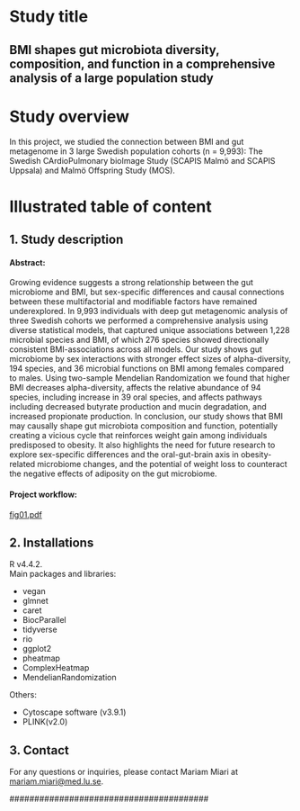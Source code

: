 # Study title 
## BMI shapes gut microbiota diversity, composition, and function in a comprehensive analysis of a large population study

# Study overview
In this project, we studied the connection between BMI and gut metagenome in 3 large Swedish population cohorts (n = 9,993): The Swedish CArdioPulmonary bioImage 
Study (SCAPIS Malmö and SCAPIS Uppsala) and Malmö Offspring Study (MOS).

# Illustrated table of content
## 1. Study description
#### Abstract:
Growing evidence suggests a strong relationship between the gut microbiome and BMI, but sex-specific differences and causal connections between these multifactorial and modifiable factors have remained underexplored. 
In 9,993 individuals with deep gut metagenomic analysis of three Swedish cohorts we performed a comprehensive analysis using diverse statistical models, that captured unique associations between 1,228 microbial species and BMI, of which 276 species showed directionally consistent BMI-associations across all models.  Our study shows gut microbiome by sex interactions with stronger effect sizes of alpha-diversity, 194 species, and 36 microbial functions on BMI among females compared to males. Using two-sample Mendelian Randomization we found that higher BMI decreases alpha-diversity, affects the relative abundance of 94 species, including increase in 39 oral species, and affects pathways including decreased butyrate production and mucin degradation, and increased propionate production. 
In conclusion, our study shows that BMI may causally shape gut microbiota composition and function, potentially creating a vicious cycle that reinforces weight gain among individuals predisposed to obesity. It also highlights the need for future research to explore sex-specific differences and the oral-gut-brain axis in obesity-related microbiome changes, and the potential of weight loss to counteract the negative effects of adiposity on the gut microbiome.


#### Project workflow: 
[fig01.pdf](https://github.com/user-attachments/files/22407605/fig01.pdf)




## 2. Installations
R v4.4.2. <br>
Main packages and libraries: <br>
- vegan
- glmnet
- caret
- BiocParallel
- tidyverse
- rio
- ggplot2
- pheatmap
- ComplexHeatmap
- MendelianRandomization


Others: <br>
- Cytoscape software (v3.9.1)
- PLINK(v2.0)

## 3. Contact
For any questions or inquiries, please contact Mariam Miari at mariam.miari@med.lu.se.

######################################## 

